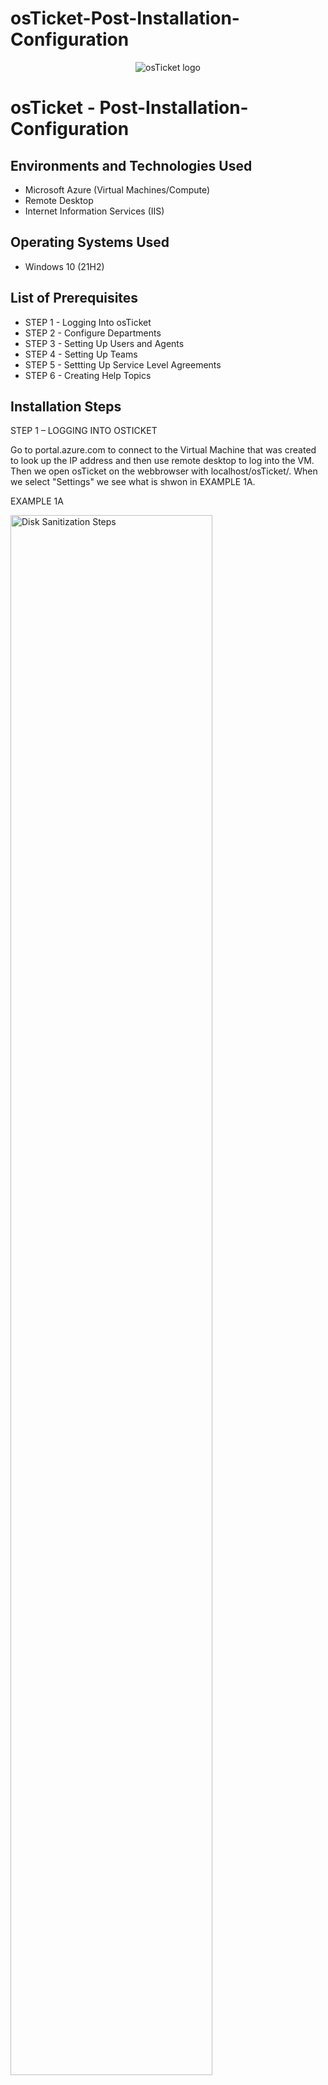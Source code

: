 # osTicket-Post-Installation-Configuration
<p align="center">
<img src="https://i.imgur.com/Clzj7Xs.png" alt="osTicket logo"/>
</p>

<h1>osTicket - Post-Installation-Configuration


<h2>Environments and Technologies Used</h2>

- Microsoft Azure (Virtual Machines/Compute)
- Remote Desktop
- Internet Information Services (IIS)

<h2>Operating Systems Used </h2>

- Windows 10</b> (21H2)

<h2>List of Prerequisites</h2>

- STEP 1 - Logging Into osTicket
- STEP 2 - Configure Departments
- STEP 3 - Setting Up Users and Agents
- STEP 4 - Setting Up Teams
- STEP 5 - Settting Up Service Level Agreements
- STEP 6 - Creating Help Topics

<h2>Installation Steps</h2>

STEP 1 – LOGGING INTO OSTICKET
<p>
Go to portal.azure.com to connect to the Virtual Machine that was created to look up the IP address and then use remote desktop to log into the VM. Then we open osTicket on the webbrowser with localhost/osTicket/. When we select "Settings" we see what is shwon in EXAMPLE 1A.
<p>
EXAMPLE 1A
<p>
<img src="https://i.imgur.com/sKTIgXc.png" height="80%" width="80%" alt="Disk Sanitization Steps"/>
</p>
<p>
We will add agents in the "Agents" section while being logged in as an admin. We will then add information and preview items.
</p>
EXAMPLE 1B
<p>
<img src="https://i.imgur.com/iHp42vC.png" height="80%" width="80%" alt="Disk Sanitization Steps"/>
</p>
STEP 2 – CONFIGURE DEPARTMENTS
<p>
<br />
We can configure departments by selecting the “Departments” button while still in the “Agents” tab. We can then “Add New Department”, see EXAMPLE 2A and EXAMPLE 2B.
</p>
<br />
EXAMPLE 2A
<p>
<img src="https://i.imgur.com/mgdybmP.png" height="80%" width="80%" alt="Disk Sanitization Steps"/>
</p>
<p>
EXAMPLE 2B
<p>
<img src="https://i.imgur.com/Qs47jVs.png" height="80%" width="80%" alt="Disk Sanitization Steps"/>
</p>
<p>
STEP 3 - SETTING UP USERS AND AGENTS
</p>
<br />
In the users tab a few agents have been created to populate this project. In EXAMPLE 3A John Doe has been created along with his employee information, access, permissions, and teams. 
</p>
<br />
EXAMPLE 3A
<p>
<img src="https://i.imgur.com/iGWlgTG.png" height="80%" width="80%" alt="Disk Sanitization Steps"/>
</p>
<p>
Additionally by going to Admin Panel>Settings>User Settings we can allow anyone to create tickets by having the item unchecked named “Require registration and login to create tickets”. 
To add users (non-IT employees) go to the “Agent Panel” by selecting the icon on the top right of the screen. Here we can enter employees into the system. 
</p>
<br />
EXAMPLE 3B
<p>
<img src="https://i.imgur.com/6GuiYLr.png" height="80%" width="80%" alt="Disk Sanitization Steps"/>
</p>
<p>
<br />
STEP 4 – SETTING UP TEAMS
</p>
<br />
We can set up team by continuing to be in the admin panel>Agents>Teams as seen in EXAMPLE 4A. We can select “Add New Team” button to add a new team. 
</p>
<br />
EXAMPLE 4A
<p>
<img src="https://i.imgur.com/ZodIGoN.png" height="80%" width="80%" alt="Disk Sanitization Steps"/>
</p>
<p>
<br />
STEP 5 – SETTING UP SLA
</p>
<br />
Go to the “Admin Panel” at the top right of the page then select the tab Manage>SLA.
</p>
<br />
EXAMPLE 5A
<img src="https://i.imgur.com/pPfKjZx.png" height="80%" width="80%" alt="Disk Sanitization Steps"/>
</p>
<p>
In EXAMPLE 5B we have created different SLA’s for the tickets depending on their severity. 
</p>
<br />
EXAMPLE 5B
<img src="https://i.imgur.com/Xo9ml9w.png" height="80%" width="80%" alt="Disk Sanitization Steps"/>
</p>
<p>
STEP 6 – CREATING HELP TOPICS
</p>
<br />
Going to the tab “Manager” we see “Help Topics” display. We can add help topics to be unique to the business we are supporting, see EXAMPLE 6A.
</p>
<br />
EXAMPLE 6A
<img src="https://i.imgur.com/HHXG23M.png" height="80%" width="80%" alt="Disk Sanitization Steps"/>
</p>
<p>
Below we see several additional Help Topics have been added to the list such as Business Critical Outage, Personal Computer Issues, Equipment Request, and Password Reset in EXAMPLE 6B.
</p>
<br />
EXAMPLE 6B
<img src="https://i.imgur.com/Wh0eoDI.png" height="80%" width="80%" alt="Disk Sanitization Steps"/>
</p>
<p>
This concludes this project in setting up the osTicketing system which will allow for a good starting framework.
</p>
<br />
END OF PROJECT
